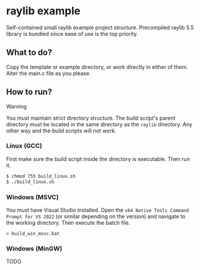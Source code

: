 # raylib example

Self-contained small raylib example project structure. Precompiled raylib 5.5 library is bundled since ease of use is the top priority.

## What to do?

Copy the template or example directory, or work directly in either of them. Alter the main.c file as you please.

## How to run?

> [!WARNING]
> You must maintain strict directory structure. The build script's parent directory must be located in the same directory as the `raylib` directory. Any other way and the build scripts will not work.

### Linux (GCC)

First make sure the build script inside the directory is executable. Then run it.

```bash
$ chmod 755 build_linux.sh
$ ./build_linux.sh
```

### Windows (MSVC)

You must have Visual Studio installed. Open the `x64 Native Tools Command Prompt for VS 2022` (or similar depending on the version) and navigate to the working directory. Then execute the batch file.

```
> build_win_msvc.bat
```

### Windows (MinGW)

TODO